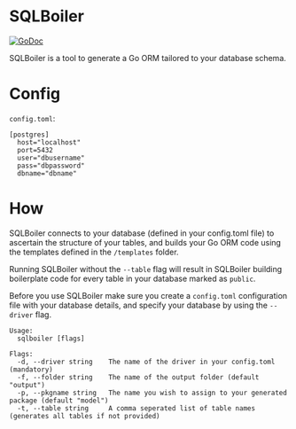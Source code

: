 # SQLBoiler

[![GoDoc](https://godoc.org/github.com/pobri19/sqlboiler?status.svg)](https://godoc.org/github.com/pobri19/sqlboiler)

SQLBoiler is a tool to generate a Go ORM tailored to your database schema.

# Config

````config.toml````:

````
[postgres]
  host="localhost"
  port=5432
  user="dbusername"
  pass="dbpassword"
  dbname="dbname"
````

# How

SQLBoiler connects to your database (defined in your config.toml file) to ascertain the structure of your tables, and builds your Go ORM code using the templates defined in the ````/templates```` folder.

Running SQLBoiler without the ````--table```` flag will result in SQLBoiler building boilerplate code for every table in your database marked as ````public````.

Before you use SQLBoiler make sure you create a ````config.toml```` configuration file with your database details, and specify your database by using the ````--driver```` flag.


````
Usage:
  sqlboiler [flags]

Flags:
  -d, --driver string    The name of the driver in your config.toml (mandatory)
  -f, --folder string    The name of the output folder (default "output")
  -p, --pkgname string   The name you wish to assign to your generated package (default "model")
  -t, --table string     A comma seperated list of table names (generates all tables if not provided)
````
